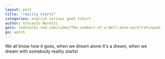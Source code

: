 ```yaml
---
layout: post
title: "reality starts"
categories: english serious geek tshirt
author: Vincenzo Moretti
goto: tedxtalks.ted.com/video/The-numbers-of-a-Well-done-work?ref=speak.junglestar.org
go: watch
---
```

We all know how it goes, when we dream alone it's a dream, when we dream with somebody reality starts!

